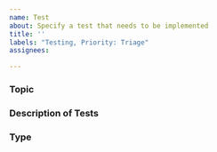 ```yaml
---
name: Test
about: Specify a test that needs to be implemented
title: ''
labels: "Testing, Priority: Triage"
assignees:

---
```


<!---
Use this issue template for proposing additional tests or enhancements to existing tests.

Before opening a new issue, please verify the issue you're about to submit isn't a duplicate.
--->

### Topic

<!-- To which area (e.g., module, class, function) do the tests relate? -->

### Description of Tests

<!-- What is the behaviour that needs additional testing?  If you can, include a description of the initial state and the expected results of any suggested tests. -->

### Type

<!-- Which type or types of test (e.g., unit, integration system) do you think will address this need?-->

